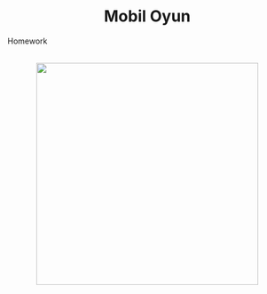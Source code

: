 <h1 align="center">Mobil Oyun</h1
<p align="center">  
Homework
  </p>
</br>

<div align="center">
  <img src="https://user-images.githubusercontent.com/89744929/230795591-f1898b8e-5005-4140-bac0-6e75fcbf8620.png" width=400>
<div/>
